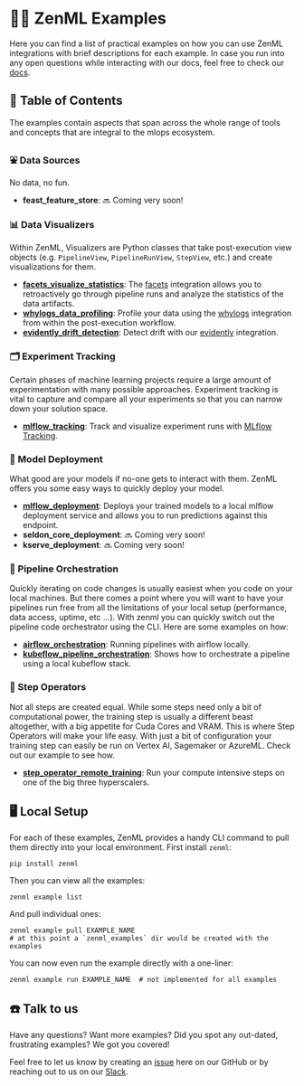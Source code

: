 # 🧑‍💻 ZenML Examples

Here you can find a list of practical examples on how you can use ZenML integrations with
brief descriptions for each example. In case you run into any open questions while interacting with our docs, feel free 
to check our [docs](https://docs.zenml.io/).

## 📑 Table of Contents

The examples contain aspects that span across the whole range of tools and concepts that are integral to the mlops
ecosystem. 

### ⛲ Data Sources
No data, no fun. 

- **feast_feature_store**: 🔜 Coming very soon!

### 📊 Data Visualizers
Within ZenML, Visualizers are Python classes that take post-execution view objects (e.g. `PipelineView`, 
`PipelineRunView`, `StepView`, etc.) and create visualizations for them. 

- **[facets_visualize_statistics](facets_visualize_statistics/README.md)**: 
The [facets](https://pair-code.github.io/facets/) integration allows you to retroactively go through pipeline runs and 
analyze the statistics of the data artifacts.
- **[whylogs_data_profiling](whylogs_data_profiling/README.md)**: Profile your data using the 
[whylogs](https://github.com/whylabs/whylogs) integration from within the post-execution workflow.
- **[evidently_drift_detection](evidently_drift_detection/README.md)**: Detect drift with our 
[evidently](https://github.com/evidentlyai/evidently) integration. 

### 🗂 Experiment Tracking
Certain phases of machine learning projects require a large amount of experimentation with many possible approaches. 
Experiment tracking is vital to capture and compare all your experiments so that you can narrow down your solution 
space.

- **[mlflow_tracking](mlflow_tracking/README.md)**: Track and visualize experiment runs with 
[MLflow Tracking](https://mlflow.org/docs/latest/tracking.html). 

### 🚀 Model Deployment
What good are your models if no-one gets to interact with them. ZenML offers you some easy ways to quickly deploy your 
model.

- **[mlflow_deployment](mlflow_deployment/README.md)**: Deploys your trained models to a local mlflow deployment service 
and allows you to run predictions against this endpoint.
- **seldon_core_deployment**: 🔜 Coming very soon!
- **kserve_deployment**: 🔜 Coming very soon!

### 🚅 Pipeline Orchestration
Quickly iterating on code changes is usually easiest when you code on your local machines. But there comes a point where
you will want to have your pipelines run free from all the limitations of your local setup (performance, data access,
uptime, etc ...). With zenml you can quickly switch out the pipeline code orchestrator using the CLI. Here are some 
examples on how:

- **[airflow_orchestration](airflow_orchestration/README.md)**: Running pipelines with airflow locally.
- **[kubeflow_pipeline_orchestration](kubeflow_pipeline_orchestration/README.md)**: Shows how to orchestrate a pipeline
using a local kubeflow stack.

### 🥾 Step Operators
Not all steps are created equal. While some steps need only a bit of computational power, the training step is usually 
a different beast altogether, with a big appetite for Cuda Cores and VRAM. This is where Step Operators will make your 
life easy. With just a bit of configuration your training step can easily be run on Vertex AI, Sagemaker or AzureML. 
Check out our example to see how.

- **[step_operator_remote_training](step_operator_remote_training/README.md)**: Run your compute intensive steps on one 
of the big three hyperscalers.


## 🖥 Local Setup
For each of these examples, ZenML provides a handy CLI command to pull them
directly into your local environment. First install `zenml`:

```shell
pip install zenml
```

Then you can view all the examples:

```shell
zenml example list
```

And pull individual ones:

```shell
zenml example pull EXAMPLE_NAME
# at this point a `zenml_examples` dir would be created with the examples
```

You can now even run the example directly with a one-liner:

```shell
zenml example run EXAMPLE_NAME  # not implemented for all examples
```

## ☎️ Talk to us
Have any questions? Want more examples? Did you spot any out-dated, frustrating examples?
We got you covered!

Feel free to let us know by creating an
[issue](https://github.com/zenml-io/zenml/issues) here on our GitHub or by
reaching out to us on our [Slack](https://zenml.io/slack-invite/). 